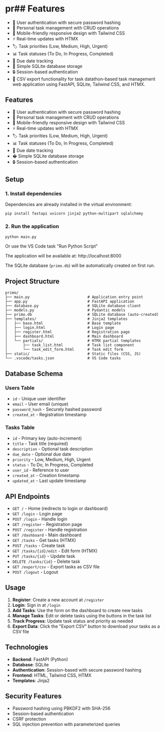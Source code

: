 # pr## Features

- 🔐 User authentication with secure password hashing
- 📝 Personal task management with CRUD operations
- 📱 Mobile-friendly responsive design with Tailwind CSS
- ⚡ Real-time updates with HTMX
- 🏷️ Task priorities (Low, Medium, High, Urgent)
- 📊 Task statuses (To Do, In Progress, Completed)
- 📅 Due date tracking
- 💾 Simple SQLite database storage
- 🔒 Session-based authentication
- 📄 CSV export functionality for task datathon-based task management web application using FastAPI, SQLite, Tailwind CSS, and HTMX.

## Features

- 🔐 User authentication with secure password hashing
- 📝 Personal task management with CRUD operations
- 📱 Mobile-friendly responsive design with Tailwind CSS
- ⚡ Real-time updates with HTMX
- 🏷️ Task priorities (Low, Medium, High, Urgent)
- 📊 Task statuses (To Do, In Progress, Completed)
- 📅 Due date tracking
- � Simple SQLite database storage
- 🔒 Session-based authentication

## Setup

### 1. Install dependencies
Dependencies are already installed in the virtual environment:
```bash
pip install fastapi uvicorn jinja2 python-multipart sqlalchemy
```

### 2. Run the application

```bash
python main.py
```

Or use the VS Code task "Run Python Script"

The application will be available at: http://localhost:8000

The SQLite database (`primo.db`) will be automatically created on first run.

## Project Structure

```
primo/
├── main.py                          # Application entry point
├── app.py                           # FastAPI application
├── database.py                      # SQLite database client
├── models.py                        # Pydantic models
├── primo.db                         # SQLite database (auto-created)
├── templates/                       # Jinja2 templates
│   ├── base.html                    # Base template
│   ├── login.html                   # Login page
│   ├── register.html                # Registration page
│   ├── dashboard.html               # Main dashboard
│   └── partials/                    # HTMX partial templates
│       ├── task_list.html           # Task list component
│       └── task_edit_form.html      # Task edit form
├── static/                          # Static files (CSS, JS)
└── .vscode/tasks.json               # VS Code tasks
```

## Database Schema

### Users Table
- `id` - Unique user identifier
- `email` - User email (unique)
- `password_hash` - Securely hashed password
- `created_at` - Registration timestamp

### Tasks Table
- `id` - Primary key (auto-increment)
- `title` - Task title (required)
- `description` - Optional task description
- `due_date` - Optional due date
- `priority` - Low, Medium, High, Urgent
- `status` - To Do, In Progress, Completed
- `user_id` - Reference to user
- `created_at` - Creation timestamp
- `updated_at` - Last update timestamp

## API Endpoints

- `GET /` - Home (redirects to login or dashboard)
- `GET /login` - Login page
- `POST /login` - Handle login
- `GET /register` - Registration page
- `POST /register` - Handle registration
- `GET /dashboard` - Main dashboard
- `GET /tasks` - Get tasks (HTMX)
- `POST /tasks` - Create task
- `GET /tasks/{id}/edit` - Edit form (HTMX)
- `PUT /tasks/{id}` - Update task
- `DELETE /tasks/{id}` - Delete task
- `GET /export/csv` - Export tasks as CSV file
- `POST /logout` - Logout

## Usage

1. **Register**: Create a new account at `/register`
2. **Login**: Sign in at `/login`
3. **Add Tasks**: Use the form on the dashboard to create new tasks
4. **Manage Tasks**: Edit or delete tasks using the buttons in the task list
5. **Track Progress**: Update task status and priority as needed
6. **Export Data**: Click the "Export CSV" button to download your tasks as a CSV file

## Technologies

- **Backend**: FastAPI (Python)
- **Database**: SQLite
- **Authentication**: Session-based with secure password hashing
- **Frontend**: HTML, Tailwind CSS, HTMX
- **Templates**: Jinja2

## Security Features

- Password hashing using PBKDF2 with SHA-256
- Session-based authentication
- CSRF protection
- SQL injection prevention with parameterized queries
